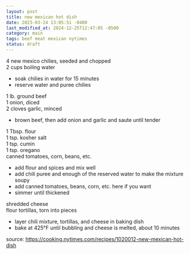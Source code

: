 ```yaml
---
layout: post
title: new mexican hot dish
date: 2023-03-24 13:05:51 -0400
last_modified_at: 2024-12-25T12:47:05 -0500
category: main
tags: beef meat mexican nytimes
status: draft
---
```


4 new mexico chilies, seeded and chopped  
2 cups boiling water
* soak chilies in water for 15 minutes
* reserve water and puree chilies

1 lb. ground beef  
1 onion, diced  
2 cloves garlic, minced  
* brown beef, then add onion and garlic and saute until tender

1 Tbsp. flour  
1 tsp. kosher salt  
1 tsp. cumin  
1 tsp. oregano  
canned tomatoes, corn, beans, etc.
* add flour and spices and mix well
* add chili puree and enough of the reserved water to make the mixture soupy
* add canned tomatoes, beans, corn, etc. here if you want
* simmer until thickened

shredded cheese  
flour tortillas, torn into pieces  
* layer chili mixture, tortillas, and cheese in baking dish
* bake at 425°F until bubbling and cheese is melted, about 10 minutes

source: <https://cooking.nytimes.com/recipes/1020012-new-mexican-hot-dish>
